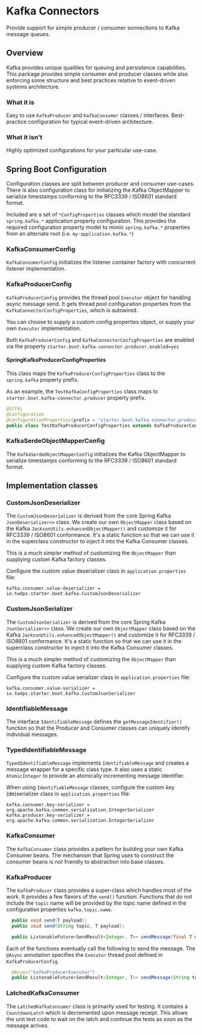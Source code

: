 # Kafka Connectors

Provide support for simple producer / consumer sonnections to Kafka message queues.

## Overview

Kafka provides unique qualities for queuing and persistence capabilities.
This package provides simple consumer and producer classes while also enforcing some structure and best practices relative to event-driven systems architecture.

### What it is

Easy to use `KafkaProducer` and `KafkaConsumer` classes / interfaces.
Best-practice configuration for typical event-driven architecture.

### What it isn't

Highly optimized configurations for your particular use-case.

## Spring Boot Configuration

Configuration classes are split between producer and consumer use-cases.
There is also configuration class for initializing the Kafka ObjectMapper to serialize timestamps conforming to the RFC3339 / ISO8601 standard format.

Included are a set of `*ConfigProperties` classes which model the standard `spring.kafka.*` application property configuration.
This provides the required configuration property model to mimic `spring.kafka.*` properties from an alternate root (i.e. `my-application.kafka.*`)

### KafkaConsumerConfig

`KafkaConsumerConfig` initializes the listener container factory with concurrent listener implementation.

### KafkaProducerConfig

`KafkaProducerConfig` provides the thread pool `Executor` object for handling async message send.
It gets thread pool configuration properties from the `KafkaConnectorConfigProperties`, which is autowired.

You can choose to supply a custom config properties object, or supply your own `Executor` implementation.

Both `KafkaProducerConfig` and `KafkaConnectorConfigProperties` are enabled via the property `starter.boot.kafka-connector.producer.enabled=yes`

#### SpringKafkaProducerConfigProperties

This class maps the `KafkaProducerConfigProperties` class to the `spring.kafka` property prefix.

As an example, the `TestKafkaConfigProperties` class maps to `starter.boot.kafka-connector.producer` property prefix. 

```java
@Slf4j
@Configuration
@ConfigurationProperties(prefix = "starter.boot.kafka-connector.producer")
public class TestKafkaProducerConfigProperties extends KafkaProducerConfigProperties { }
```

### KafkaSerdeObjectMapperConfig

The `KafkaSerdeObjectMapperConfig` initializes the Kafka ObjectMapper to serialize timestamps conforming to the RFC3339 / ISO8601 standard format.

## Implementation classes

### CustomJsonDeserializer

The `CustomJsonDeserializer` is derived from the core Spring Kafka `JsonDeserializer<>` class.
We create our own `ObjectMapper` class based on the Kafka `JacksonUtils.enhancedObjectMapper()` and customize it for RFC3339 / ISO8601 conformance.
It's a static function so that we can use it in the superclass constructor to inject it into the Kafka Consumer classes.

This is a much simpler method of customizing the `ObjectMapper` than supplying custom Kafka factory classes.

Configure the custom value deserializer class in `application.properties` file:

```properties
kafka.consumer.value-deserializer = io.twdps.starter.boot.kafka.CustomJsonDeserializer
```

### CustomJsonSerializer

The `CustomJsonSerializer` is derived from the core Spring Kafka `JsonSerializer<>` class.
We create our own `ObjectMapper` class based on the Kafka `JacksonUtils.enhancedObjectMapper()` and customize it for RFC3339 / ISO8601 conformance.
It's a static function so that we can use it in the superclass constructor to inject it into the Kafka Consumer classes.

This is a much simpler method of customizing the `ObjectMapper` than supplying custom Kafka factory classes.

Configure the custom value serializer class in `application.properties` file:

```properties
kafka.consumer.value-serializer = io.twdps.starter.boot.kafka.CustomJsonSerializer
```

### IdentifiableMessage

The interface `IdentifiableMessage` defines the `getMessageIdentifier()` function so that the Producer and Consumer classes can uniquely identify individual messages.

### TypedIdentifiableMessage

`TypedIdentifiableMessage` implements `IdentifiableMessage` and creates a message wrapper for a specific class type.
It also uses a static `AtomicInteger` to provide an atomically incrementing message identifier.

When using `IdentifiableMessage` classes, configure the custom key (de)serializer class in `application.properties` file:

```properties
kafka.consumer.key-serializer = org.apache.kafka.common.serialization.IntegerSerializer
kafka.producer.key-serializer = org.apache.kafka.common.serialization.IntegerSerializer
```

### KafkaConsumer

The `KafkaConsumer` class provides a pattern for building your own Kafka Consumer beans.
The mechanism that Spring uses to construct the consumer beans is not friendly to abstraction into base classes.

### KafkaProducer

The `KafkaProducer` class provides a super-class which handles most of the work.
It provides a few flavors of the `send()` function.
Functions that do not include the `topic` name will be provided by the topic name defined in the configuration properties `kafka.topic.name`.

```java
  public void send(T payload);
  public void send(String topic, T payload);

  public ListenableFuture<SendResult<Integer, T>> sendMessage(final T message);
```

Each of the functions eventually call the following to send the message.
The `@Async` annotation specifies the `Executor` thread pool defined in `KafkaProducerConfig`.

```java
  @Async("kafkaProducerExecutor")
  public ListenableFuture<SendResult<Integer, T>> sendMessage(String topic, final T message);
```

### LatchedKafkaConsumer

The `LatchedKafkaConsumer` class is primarily used for testing.
It contains a `CountdownLatch` which is decremented upon message receipt.
This allows the unit test code to wait on the latch and continue the tests as soon as the message arrives. 
